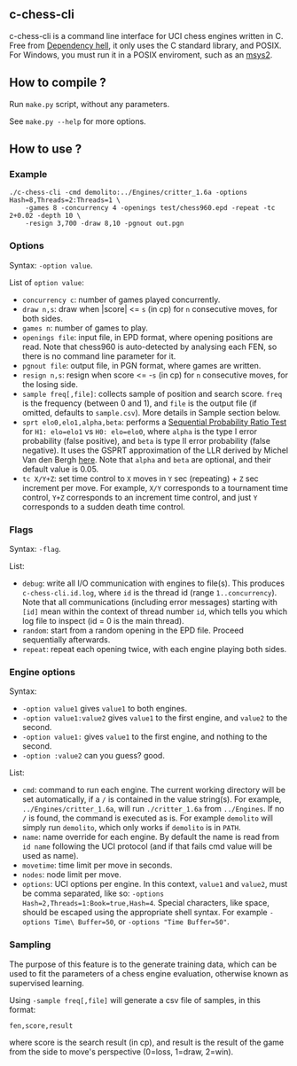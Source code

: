 ## c-chess-cli

c-chess-cli is a command line interface for UCI chess engines written in C. Free from [Dependency hell](https://en.wikipedia.org/wiki/Dependency_hell), it only uses the C standard library, and POSIX. For Windows, you must run it in a POSIX enviroment, such as an [msys2](https://www.msys2.org/).

## How to compile ?

Run `make.py` script, without any parameters.

See `make.py --help` for more options.

## How to use ?

### Example

```
./c-chess-cli -cmd demolito:../Engines/critter_1.6a -options Hash=8,Threads=2:Threads=1 \
    -games 8 -concurrency 4 -openings test/chess960.epd -repeat -tc 2+0.02 -depth 10 \
    -resign 3,700 -draw 8,10 -pgnout out.pgn
```

### Options

Syntax: `-option value`.

List of `option value`:
- `concurrency c`: number of games played concurrently.
- `draw n,s`: draw when |score| <= `s` (in cp) for `n` consecutive moves, for both sides.
- `games n`: number of games to play.
- `openings file`: input file, in EPD format, where opening positions are read. Note that
  chess960 is auto-detected by analysing each FEN, so there is no command line parameter
  for it.
- `pgnout file`: output file, in PGN format, where games are written.
- `resign n,s`: resign when score <= -`s` (in cp) for `n` consecutive moves, for the losing side.
- `sample freq[,file]`: collects sample of position and search score. `freq` is the frequency (between
  0 and 1), and `file` is the output file (if omitted, defaults to `sample.csv`). More details in
  Sample section below.
- `sprt elo0,elo1,alpha,beta`: performs a [Sequential Probability Ratio Test](https://en.wikipedia.org/wiki/Sequential_probability_ratio_test)
  for `H1: elo=elo1` vs `H0: elo=elo0`, where `alpha` is the type I error probability (false positive),
  and `beta` is type II error probability (false negative). It uses the GSPRT approximation of the LLR
  derived by Michel Van den Bergh [here](http://hardy.uhasselt.be/Toga/GSPRT_approximation.pdf).
  Note that `alpha` and `beta` are optional, and their default value is 0.05.
- `tc X/Y+Z`: set time control to `X` moves in `Y` sec (repeating) + `Z` sec increment per move. For
  example, `X/Y` corresponds to a tournament time control, `Y+Z` corresponds to an increment time
  control, and just `Y` corresponds to a sudden death time control.

### Flags

Syntax: `-flag`.

List:
- `debug`: write all I/O communication with engines to file(s). This produces `c-chess-cli.id.log`,
where `id` is the thread id (range `1..concurrency`). Note that all communications (including
error messages) starting with `[id]` mean within the context of thread number `id`, which tells you
which log file to inspect (id = 0 is the main thread).
- `random`: start from a random opening in the EPD file. Proceed sequentially afterwards.
- `repeat`: repeat each opening twice, with each engine playing both sides.

### Engine options

Syntax:
- `-option value1` gives `value1` to both engines.
- `-option value1:value2` gives `value1` to the first engine, and `value2` to the second.
- `-option value1:` gives `value1` to the first engine, and nothing to the second.
- `-option :value2` can you guess? good.

List:
- `cmd`: command to run each engine. The current working directory will be set automatically, if a
  `/` is contained in the value string(s). For example, `../Engines/critter_1.6a`, will run
  `./critter_1.6a` from `../Engines`. If no `/` is found, the command is executed as is. For example
  `demolito` will simply run `demolito`, which only works if `demolito` is in `PATH`.
- `name`: name override for each engine. By default the name is read from `id name` following the UCI
  protocol (and if that fails cmd value will be used as name).
- `movetime`: time limit per move in seconds.
- `nodes`: node limit per move.
- `options`: UCI options per engine. In this context, `value1` and `value2`, must be comma
  separated, like so: `-options Hash=2,Threads=1:Book=true,Hash=4`. Special characters, like space,
  should be escaped using the appropriate shell syntax. For example `-options Time\ Buffer=50`, or `-options "Time Buffer=50"`.

### Sampling

The purpose of this feature is to the generate training data, which can be used to fit the parameters of a
chess engine evaluation, otherwise known as supervised learning.

Using `-sample freq[,file]` will generate a csv file of samples, in this format:
```
fen,score,result
```
where score is the search result (in cp), and result is the result of the game from the side to
move's perspective (0=loss, 1=draw, 2=win).
